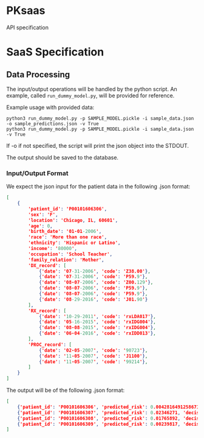 # PKsaas
API specification

# **SaaS Specification**

## **Data Processing**

The input/output operations will be handled by the python script. An example, called `run_dummy_model.py`,
will be provided for reference.

Example usage with provided data:

```
python3 run_dummy_model.py -p SAMPLE_MODEL.pickle -i sample_data.json -o sample_predictions.json -v True
python3 run_dummy_model.py -p SAMPLE_MODEL.pickle -i sample_data.json -v True
```

If -o if not specified, the script will print the json object into the STDOUT.

The output should be saved to the database.

### **Input/Output Format**

We expect the json input for the patient data in the following .json format:

```json
[
    { 
        'patient_id': 'P00101606306',
        'sex': 'F',
        'location': 'Chicago, IL, 60601',
        'age': 0,
        'birth_date': '01-01-2006',
        'race': 'More than one race',
        'ethnicity': 'Hispanic or Latino',
        'income': '80000',
        'occupation': 'School Teacher',
        'family_relation': 'Mother',
        'DX_record': [
            {'date': '07-31-2006', 'code': 'Z38.00'},
            {'date': '07-31-2006', 'code': 'P59.9'},
            {'date': '08-07-2006', 'code': 'Z00.129'},
            {'date': '08-07-2006', 'code': 'P59.9'},
            {'date': '08-07-2006', 'code': 'P59.9'},
            {'date': '08-29-2016', 'code': 'J01.90'}
        ],
        'RX_record': [
            {'date': '10-29-2011', 'code': 'rxLDA017'},
            {'date': '05-16-2015', 'code': 'rxIDG004'},
            {'date': '08-08-2015', 'code': 'rxIDG004'},
            {'date': '06-04-2016', 'code': 'rxIDD013'},
        ],
        'PROC_record': [
            {'date': '02-05-2007', 'code': '90723'},
            {'date': '11-05-2007', 'code': 'J1100'},
            {'date': '11-05-2007', 'code': '99214'},
        ]
    }
]
```


The output will be of the following .json format:
```json
[
    {'patient_id': 'P00101606306', 'predicted_risk': 0.0042816491258671, 'decision': 0, 'confidence': 0.0},
    {'patient_id': 'P00101606307', 'predicted_risk': 0.02346271, 'decision': 1, 'confidence': 0.8},
    {'patient_id': 'P00101606308', 'predicted_risk': 0.01765892, 'decision': 0, 'confidence': 0.5},
    {'patient_id': 'P00101606309', 'predicted_risk': 0.00239817, 'decision': 1, 'confidence': 0.9}
]
```
